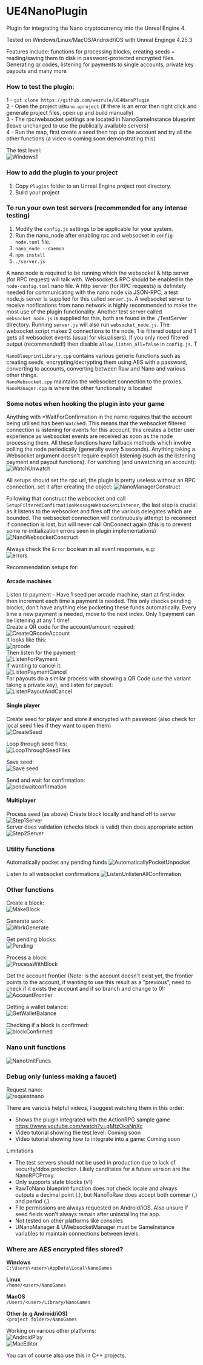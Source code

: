 # UE4NanoPlugin
Plugin for integrating the Nano cryptocurrency into the Unreal Engine 4.

Tested on Windows/Linux/MacOS/Android/iOS with Unreal Enginge 4.25.3

Features include: functions for processing blocks, creating seeds + reading/saving them to disk in password-protected encrypted files. Generating qr codes, listening for payments to single accounts, private key payouts and many more

### How to test the plugin:
1 - `git clone https://github.com/wezrule/UE4NanoPlugin`  
2 - Open the project `UENano.uproject` (if there is an error then right click and generate project files, open up and build manually)  
3 - The rpc/websocket settings are located in NanoGameInstance blueprint (leave unchanged to use the publically available servers)  
4 - Run the map, first create a seed then top up the account and try all the other functions (a video is coming soon demonstrating this)  

The test level:  
![Windows1](https://user-images.githubusercontent.com/650038/97644668-d514b580-1a42-11eb-9e21-4c65283132c1.PNG)  

### How to add the plugin to your project
1. Copy `Plugins` folder to an Unreal Engine project root directory.  
2. Build your project   

### To run your own test servers (recommended for any intense testing)
1. Modify the `config.js` settings to be applicable for your system.
2. Run the nano_node after enabling rpc and websocket in `config-node.toml` file.
3. `nano_node --daemon`
4. `npm install`
5. `./server.js`

A nano node is required to be running which the websocket & http server (for RPC request) will talk with. Websocket & RPC should be enabled in the `node-config.toml` nano file. 
A http server (for RPC requests) is definitely needed for communicating with the nano node via JSON-RPC, a test node.js server is supplied for this called `server.js`. A websocket server to receive notifications from nano network is highly recommended to make the most use of the plugin functionality. Another test server called `websocket_node.js` is supplied for this, both are found in the ./TestServer directory. Running `server.js` will also run `websocket_node.js`. The websocket script makes 2 connections to the node, 1 is filtered output and 1 gets all websocket events (usual for visualisers). If you only need filtered output (recommended!) then disable `allow_listen_all=false` in `config.js`. T  

`NanoBlueprintLibrary.cpp` contains various generic functions such as creating seeds, encrypting/decrypting them using AES with a password, converting to accounts, converting between Raw and Nano and various other things.  
`NanoWebsocket.cpp` maintains the websocket connection to the proxies.
`NanoManager.cpp` is where the other functionality is located

### Some notes when  hooking the plugin into your game
Anything with \*WaitForConfirmation in the name requires that the account being utilised has been `Watch`ed. This means that the websocket filtered connection is listening for events for this account, this creates a better user experience as websocket events are received as soon as the node processing them. All these functions have fallback methods which involve polling the node periodically (generally every 5 seconds). Anything taking a Websocket argument doesn't require explicit listening (such as the listening payment and payout functions). For watching (and unwatching an account):  
![WatchUnwatch](https://user-images.githubusercontent.com/650038/97642737-d0013780-1a3d-11eb-81a0-eea16d8d5547.PNG)

All setups should set the rpc url, the plugin is pretty useless without an RPC connection, set it after creating the object:
![NanoManagerConstruct](https://user-images.githubusercontent.com/650038/97642660-a6e0a700-1a3d-11eb-80a9-1e088555b3d5.PNG)

Following that construct the websocket and call `SetupFilteredConfirmationMessageWebsocketListener`, the last step is crucial as it listens to the websocket and fires off the various delegates which are bounded. The websocket connection will continuously attempt to reconnect if connection is lost, but will never call OnConnect again (this is to prevent some re-initialization errors seen in plugin implementations)
![NanoWebsocketConstruct](https://user-images.githubusercontent.com/650038/97642680-b2cc6900-1a3d-11eb-96df-87bea639d773.PNG)

Always check the `Error` boolean in all event responses, e.g:  
![errors](https://user-images.githubusercontent.com/650038/97644190-9d593e00-1a41-11eb-8547-c813d71d38e8.PNG)  

Recommendation setups for:
#### Arcade machines
Listen to payment - Have 1 seed per arcade machine, start at first index then increment each time a payment is needed. This only checks pending blocks, don't have anything else pocketing these funds automatically. Every time a new payment is needed, move to the next index. Only 1 payment can be listening at any 1 time!  
Create a QR code for the account/amount required:  
![CreateQRcodeAccount](https://user-images.githubusercontent.com/650038/97642695-b9f37700-1a3d-11eb-856c-a6f8ce0a4ce7.PNG)  
It looks like this:  
![qrcode](https://user-images.githubusercontent.com/650038/97644667-d3e38880-1a42-11eb-99dc-135c0a355ac9.PNG)  
Then listen for the payment:  
![ListenForPayment](https://user-images.githubusercontent.com/650038/97642704-be1f9480-1a3d-11eb-8f3b-dcefcdb9f189.PNG)  
If wanting to cancel it:  
![ListenPaymentCancel](https://user-images.githubusercontent.com/650038/97642706-bfe95800-1a3d-11eb-81e0-b70944e628be.PNG)  
For payouts do a similar process with showing a QR Code (use the variant taking a private key), and listen for payout:  
![ListenPayoutAndCancel](https://user-images.githubusercontent.com/650038/97642711-c11a8500-1a3d-11eb-850b-423874087fba.PNG)  

#### Single player  
Create seed for player and store it encrypted with password (also check for local seed files if they want to open them)  
![CreateSeed](https://user-images.githubusercontent.com/650038/97642697-bb24a400-1a3d-11eb-9e61-1af7f5b915b8.PNG)  

Loop through seed files:  
![LoopThroughSeedFiles](https://user-images.githubusercontent.com/650038/97642715-c4157580-1a3d-11eb-9401-49d031e6a768.PNG)  

Save seed:  
![Save seed](https://user-images.githubusercontent.com/650038/97642731-cf68a100-1a3d-11eb-8f77-22e0cabc01a3.PNG)  

Send and wait for confirmation:  
![sendwaitconfirmation](https://user-images.githubusercontent.com/650038/97644323-eb6e4180-1a41-11eb-9975-930305f6d581.PNG)  

#### Multiplayer  
Process seed (as above)
Create block locally and hand off to server  
![Step1Server](https://user-images.githubusercontent.com/650038/97642733-d0013780-1a3d-11eb-8dd1-c884e321253d.PNG)  
Server does validation (checks block is valid) then does appropriate action  
![Step2Server](https://user-images.githubusercontent.com/650038/97642734-d0013780-1a3d-11eb-9906-375d920412df.PNG)  

### Utility functions 
Automatically pocket any pending funds
![AutomaticallyPocketUnpocket](https://user-images.githubusercontent.com/650038/97642693-b829b380-1a3d-11eb-956f-c7b3ea57986a.PNG)

Listen to all websocket confirmations
![ListenUnlistenAllConfirmation](https://user-images.githubusercontent.com/650038/97642714-c24bb200-1a3d-11eb-9a53-735eb3d6f395.PNG)  

### Other functions

Create a block:  
![MakeBlock](https://user-images.githubusercontent.com/650038/97642721-c8419300-1a3d-11eb-9b0e-0b7efb522bdb.PNG)  

Generate work:  
![WorkGenerate](https://user-images.githubusercontent.com/650038/97642739-d099ce00-1a3d-11eb-89dc-b372e3c0c7b6.PNG)  

Get pending blocks:  
![Pending](https://user-images.githubusercontent.com/650038/97642727-ced00a80-1a3d-11eb-939d-e9c7bab832b0.png)  

Process a block:  
![ProcessWithBlock](https://user-images.githubusercontent.com/650038/97642728-cf68a100-1a3d-11eb-935d-be4ea96a21a8.PNG)  

Get the account frontier (Note: is the account doesn't exist yet, the frontier points to the account, if wanting to use this result as a "previous", need to check if it exists the account and if so branch and change to 0!:
![AccountFrontier](https://user-images.githubusercontent.com/650038/97642689-b5c75980-1a3d-11eb-8b2e-b5c91837f850.PNG)

Getting a wallet balance:  
![GetWalletBalance](https://user-images.githubusercontent.com/650038/97642701-bc55d100-1a3d-11eb-86af-d1a888440359.PNG)

Checking if a block is confirmed:  
![blockConfirmed](https://user-images.githubusercontent.com/650038/97644122-61be7400-1a41-11eb-81a1-d91ac51eece0.PNG)  

### Nano unit functions 
![NanoUnitFuncs](https://user-images.githubusercontent.com/650038/97642723-caa3ed00-1a3d-11eb-94cc-e9559f4744a3.PNG)  

### Debug only (unless making a faucet)  
Request nano:  
![requestnano](https://user-images.githubusercontent.com/650038/97642730-cf68a100-1a3d-11eb-9b0a-94b28561f7fa.PNG)  

There are various helpful videos, I suggest watching them in this order:
- Shows the plugin integrated with the ActionRPG sample game https://www.youtube.com/watch?v=gMtzOkaNnXc  
- Video tutorial showing the test level: Coming soon  
- Video tutorial showing how to integrate into a game: Coming soon  

Limitations
- The test servers should not be used in production due to lack of security/ddos protection. Likely canditates for a future version are the NanoRPCProxy.
- Only supports state blocks (v1)
- RawToNano blueprint function does not check locale and always outputs a decimal point (.), but NanoToRaw does accept both commar (,) and period (.).
- File permissions are always requested on Android/iOS. Also unsure if seed fields won't always remain after uninstalling the app.
- Not tested on other platforms like consoles
- UNanoManager & UWebsocketManager must be GameInstance variables to maintain connections between levels.

### Where are AES encrypted files stored?  
**Windows**   
`C:\Users\<user>\AppData\Local\NanoGames`

**Linux**   
`/home/<user>/NanoGames`

**MacOS**   
`/Users/<user>/Library/NanoGames`

**Other (e.g Android/iOS)**  
`<project folder>/NanoGames`

Working on various other platforms:  
![AndroidPlay](https://user-images.githubusercontent.com/650038/97642692-b6f88680-1a3d-11eb-886e-aa5d97fa5bef.png)  
![MacEditor](https://user-images.githubusercontent.com/650038/97642718-c677cf80-1a3d-11eb-82cc-9b660abb6ab7.png)  

You can of course also use this in C++ projects.
